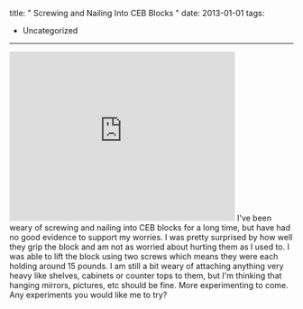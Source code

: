 title: " Screwing and Nailing Into CEB Blocks "
date: 2013-01-01
tags:
- Uncategorized
---


<iframe frameborder="0" height="300" src="http://player.vimeo.com/video/48222645" width="400"></iframe>
I've been weary of screwing and nailing into CEB blocks for a long time, but have had no good evidence to support my worries.  I was pretty surprised by how well they grip the block and am not as worried about hurting them as I used to.  I was able to lift the block using two screws which means they were each holding around 15 pounds.  I am still a bit weary of attaching anything very heavy like shelves, cabinets or counter tops to them, but I'm thinking that hanging mirrors, pictures, etc should be fine.  More experimenting to come.  Any experiments you would like me to try?


